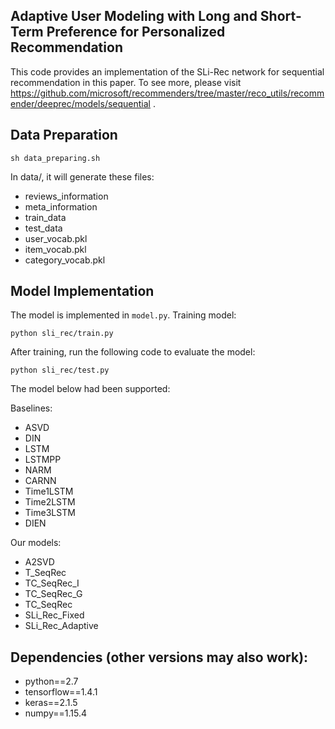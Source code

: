 ## Adaptive User Modeling with Long and Short-Term Preference for Personalized Recommendation
This code provides an implementation of the SLi-Rec network for sequential recommendation in this paper. To see more, please visit https://github.com/microsoft/recommenders/tree/master/reco_utils/recommender/deeprec/models/sequential .

## Data Preparation
```
sh data_preparing.sh
```
In data/, it will generate these files: 
- reviews_information
- meta_information
- train_data 
- test_data
- user_vocab.pkl 
- item_vocab.pkl 
- category_vocab.pkl 

## Model Implementation
The model is implemented in ```model.py```.
Training model:
```
python sli_rec/train.py
```

After training, run the following code to evaluate the model:
```
python sli_rec/test.py
```

The model below had been supported: 

Baselines:
- ASVD
- DIN
- LSTM
- LSTMPP
- NARM
- CARNN
- Time1LSTM
- Time2LSTM
- Time3LSTM
- DIEN

Our models:
- A2SVD
- T_SeqRec
- TC_SeqRec_I
- TC_SeqRec_G
- TC_SeqRec
- SLi_Rec_Fixed
- SLi_Rec_Adaptive

## Dependencies (other versions may also work):
- python==2.7
- tensorflow==1.4.1
- keras==2.1.5
- numpy==1.15.4
